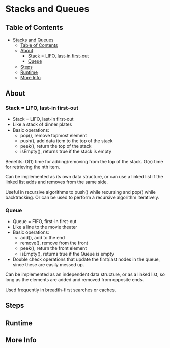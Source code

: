 # Stacks and Queues

## Table of Contents

- [Stacks and Queues](#stacks-and-queues)
  - [Table of Contents](#table-of-contents)
  - [About](#about)
    - [Stack = LIFO, last-in first-out](#stack--lifo-last-in-first-out)
    - [Queue](#queue)
  - [Steps](#steps)
  - [Runtime](#runtime)
  - [More Info](#more-info)

## About

### Stack = LIFO, last-in first-out

- Stack = LIFO, last-in first-out
- Like a stack of dinner plates
- Basic operations:
  - pop(), remove topmost element
  - push(), add data item to the top of the stack
  - peek(), return the top of the stack
  - isEmpty(), returns true if the stack is empty

Benefits: O(1) time for adding/removing from the top of the stack. O(n) time for
retrieving the nth item.

Can be implemented as its own data structure, or can use a linked list if the
linked list adds and removes from the same side.

Useful in recursive algorithms to push() while recursing and pop() while
backtracking. Or can be used to perform a recursive algorithm iteratively.

### Queue

- Queue = FIFO, first-in first-out
- Like a line to the movie theater
- Basic operations:
  - add(), add to the end
  - remove(), remove from the front
  - peek(), return the front element
  - isEmpty(), returns true if the Queue is empty
- Double check operations that update the first/last nodes in the queue, since
  these are easily messed up.

Can be implemented as an independent data structure, or as a linked list, so
long as the elements are added and removed from opposite ends.

Used frequently in breadth-first searches or caches.

## Steps

## Runtime

## More Info
